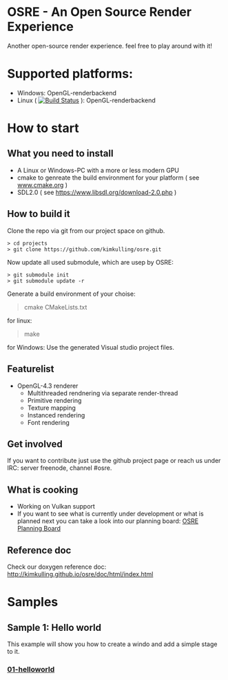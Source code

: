 # OSRE - An Open Source Render Experience
Another open-source render experience. feel free to play around with it!

# Supported platforms:
- Windows: OpenGL-renderbackend
- Linux ( [![Build Status](https://travis-ci.org/kimkulling/osre.png)](https://travis-ci.org/kimkulling/osre) ): OpenGL-renderbackend

# How to start
## What you need to install
- A Linux or Windows-PC with a more or less modern GPU
- cmake to genreate the build environment for your platform ( see www.cmake.org )
- SDL2.0 ( see https://www.libsdl.org/download-2.0.php )

## How to build it
Clone the repo via git from our project space on github.
```
> cd projects
> git clone https://github.com/kimkulling/osre.git
```
Now update all used submodule, which are usep by OSRE:
```
> git submodule init
> git submodule update -r
```
Generate a build environment of your choise:
> cmake CMakeLists.txt

for linux:
> make

for Windows: Use the generated Visual studio project files.

## Featurelist
- OpenGL-4.3 renderer
   + Multithreaded rendnering via separate render-thread
   + Primitive rendering
   + Texture mapping
   + Instanced rendering
   + Font rendering

## Get involved
If you want to contribute just use the github project page or reach us under IRC:
server freenode, channel #osre.

## What is cooking
- Working on Vulkan support
- If you want to see what is currently under development or what is planned next you can take a look into our planning board: 
[OSRE Planning Board](https://trello.com/b/AJEAv98P/osre)

## Reference doc
Check our doxygen reference doc: http://kimkulling.github.io/osre/doc/html/index.html

# Samples
## Sample 1: Hello world
This example will show you how to create a windo and add a simple stage to it.
### [01-helloworld](https://github.com/kimkulling/osre/blob/master/samples/00_HelloWorld/)
